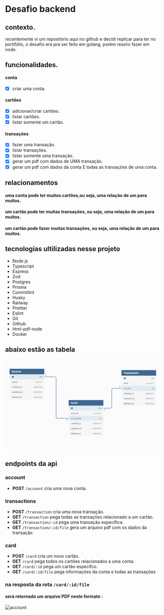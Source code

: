 # Desafio backend

## contexto.

recentemente vi um repositório aqui no github e decidi replicar para ter no portifólio,
o desafio era pra ser feito em golang, porém resolvi fazer em node.

## funcionalidades.

#### conta

- [x] criar uma conta.

#### cartões

- [x] adicionar/criar cartões.
- [x] listar cartões.
- [x] listar somente um cartão.

#### transações

- [x] fazer uma transação.
- [x] listar transações.
- [x] listar somente uma transação.
- [x] gerar um pdf com dados de UMA transação.
- [x] gerar um pdf com dados da conta E todas as transações de uma conta.

## relacionamentos

#### uma conta pode ter muitos cartões,ou seja, uma relação de um para muitos.

#### um cartão pode ter muitas transações, ou seja, uma relação de um para muitos.

#### um cartão pode fazer muitas transações, ou seja, uma relação de um para muitos.

## tecnologias ultilizadas nesse projeto

- Node js
- Typescript
- Express
- Zod
- Postgres
- Prisma
- Commitlint
- Husky
- Railway
- Prettier
- Eslint
- Git
- Github
- html-pdf-node
- Docker

## abaixo estão as tabela

![Texto alternativo](https://raw.githubusercontent.com/devconductor/desafio-golang/master/img/diagrama.png)

## endpoints da api

### account

- **POST** `/account` cria uma nova conta.

### transactions

- **POST** `/transaction` cria uma nova transação.
- **GET** `/transaction` pega todas as transações relacionado a um cartão.
- **GET** `/transaction/:id` pega uma transação específica.
- **GET** `/transaction/:id/file` gera um arquivo pdf com os dados da transação

### card

- **POST** `/card` cria um novo cartão.
- **GET** `/card` pega todos os cartões relacionados a uma conta.
- **GET** `/card/:id` pega um cartão específco.
- **GET** `/card/:id/file` pega informações da conta e todas as transações

### na resposta da rota `/card/:id/file`

#### será retornado um arquivo PDF neste formato :

![account](https://github.com/hebertsanto/challange-backend/assets/108555424/6c86cc71-fd64-4614-b43a-ccf4e3a59d3e)
